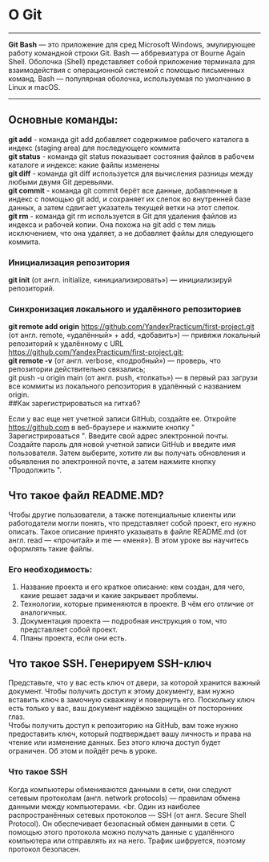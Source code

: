 # О Git
- - -
**Git Bash** — это приложение для сред Microsoft Windows, эмулирующее работу командной строки Git. Bash — аббревиатура от Bourne Again Shell. Оболочка (Shell) представляет собой приложение терминала для взаимодействия с операционной системой с помощью письменных команд. Bash — популярная оболочка, используемая по умолчанию в Linux и macOS.
- - -

## Основные команды:

**git add** - 
команда git add добавляет содержимое рабочего каталога в индекс (staging area) для последующего коммита <br>
**git status** - 
команда git status показывает состояния файлов в рабочем каталоге и индексе: какие файлы изменены <br>
**git diff** -
команда git diff используется для вычисления разницы между любыми двумя Git деревьями.<br>
**git commit** -
команда git commit берёт все данные, добавленные в индекс с помощью git add, и сохраняет их слепок во внутренней базе данных, а затем сдвигает указатель текущей ветки на этот слепок.<br>
**git rm** - 
команда git rm используется в Git для удаления файлов из индекса и рабочей копии. Она похожа на git add с тем лишь исключением, что она удаляет, а не добавляет файлы для следующего коммита. <br>
### Инициализация репозитория
**git init** (от англ. initialize, «инициализировать») — инициализируй репозиторий. <br>
### Синхронизация локального и удалённого репозиториев
**git remote add origin** https://github.com/YandexPracticum/first-project.git (от англ. remote, «удалённый» + add, «добавить») — привяжи локальный репозиторий к удалённому с URL https://github.com/YandexPracticum/first-project.git; <br>
**git remote -v** (от англ. verbose, «подробный») — проверь, что репозитории действительно связались; <br>
git push -u origin main (от англ. push, «толкать») — в первый раз загрузи все коммиты из локального репозитория в удалённый с названием origin.<br>
##Как зарегистрироваться на гитхаб?

Если у вас еще нет учетной записи GitHub, создайте ее. Откройте https://github.com в веб-браузере и нажмите кнопку " Зарегистрироваться ". Введите свой адрес электронной почты. Создайте пароль для новой учетной записи GitHub и введите имя пользователя. Затем выберите, хотите ли вы получать обновления и объявления по электронной почте, а затем нажмите кнопку "Продолжить ". <br>

## Что такое файл README.MD?
Чтобы другие пользователи, а также потенциальные клиенты или работодатели могли понять, что представляет собой проект, его нужно описать. Такое описание принято указывать в файле README.md (от англ. read — «прочитай» и me — «меня»). В этом уроке вы научитесь оформлять такие файлы. <br>
### Его необходимость:
1. Название проекта и его краткое описание: кем создан, для чего, какие решает задачи и какие закрывает проблемы. <br>
2. Технологии, которые применяются в проекте. В чём его отличие от аналогичных.<br>
3. Документация проекта — подробная инструкция о том, что представляет собой проект. <br>
4. Планы проекта, если они есть.

## Что такое SSH. Генерируем SSH-ключ

Представьте, что у вас есть ключ от двери, за которой хранится важный документ. Чтобы получить доступ к этому документу, вам нужно вставить ключ в замочную скважину и повернуть его. Поскольку ключ есть только у вас, ваш документ надёжно защищён от посторонних глаз.<br>
Чтобы получить доступ к репозиторию на GitHub, вам тоже нужно предоставить ключ, который подтверждает вашу личность и права на чтение или изменение данных. Без этого ключа доступ будет ограничен. Об этом и пойдёт речь в уроке. <br>

### Что такое SSH
Когда компьютеры обмениваются данными в сети, они следуют сетевым протоколам (англ. network protocols) — правилам обмена данными между компьютерами. <br.
Один из наиболее распространённых сетевых протоколов — SSH (от англ. Secure Shell Protocol). Он обеспечивает безопасный обмен данными в сети. С помощью этого протокола можно получать данные с удалённого компьютера или отправлять их на него. Трафик шифруется, поэтому протокол безопасен.